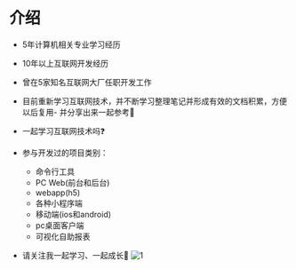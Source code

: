 # 介绍

- 5年计算机相关专业学习经历
- 10年以上互联网开发经历
- 曾在5家知名互联网大厂任职开发工作                   
- 目前重新学习互联网技术，并不断学习整理笔记并形成有效的文档积累，方便以后复用- 并分享出来一起参考📖
- 一起学习互联网技术吗❓
- 参与开发过的项目类别：
    - 命令行工具
    - PC Web(前台和后台) 
    - webapp(h5) 
    - 各种小程序端 
    - 移动端(ios和android) 
    - pc桌面客户端 
    - 可视化自助报表

- 请关注我一起学习、一起成长🤔
![1](https://youyongba.oss-cn-beijing.aliyuncs.com/%E5%9B%BE%E7%89%87/wxtx.jpeg '微信扫码交流')


